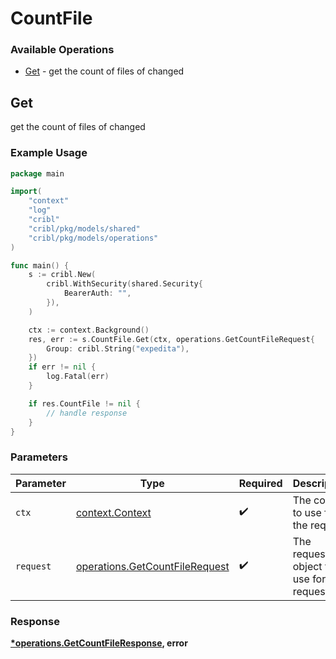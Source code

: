 # CountFile

### Available Operations

* [Get](#get) - get the count of files of changed

## Get

get the count of files of changed

### Example Usage

```go
package main

import(
	"context"
	"log"
	"cribl"
	"cribl/pkg/models/shared"
	"cribl/pkg/models/operations"
)

func main() {
    s := cribl.New(
        cribl.WithSecurity(shared.Security{
            BearerAuth: "",
        }),
    )

    ctx := context.Background()
    res, err := s.CountFile.Get(ctx, operations.GetCountFileRequest{
        Group: cribl.String("expedita"),
    })
    if err != nil {
        log.Fatal(err)
    }

    if res.CountFile != nil {
        // handle response
    }
}
```

### Parameters

| Parameter                                                                        | Type                                                                             | Required                                                                         | Description                                                                      |
| -------------------------------------------------------------------------------- | -------------------------------------------------------------------------------- | -------------------------------------------------------------------------------- | -------------------------------------------------------------------------------- |
| `ctx`                                                                            | [context.Context](https://pkg.go.dev/context#Context)                            | :heavy_check_mark:                                                               | The context to use for the request.                                              |
| `request`                                                                        | [operations.GetCountFileRequest](../../models/operations/getcountfilerequest.md) | :heavy_check_mark:                                                               | The request object to use for the request.                                       |


### Response

**[*operations.GetCountFileResponse](../../models/operations/getcountfileresponse.md), error**

